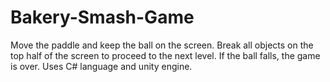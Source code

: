 # Bakery-Smash-Game
 Move the paddle and keep the ball on the screen. Break all objects on the top half of the screen to proceed to the next level. If the ball falls, the game is over. Uses C# language and unity engine.
